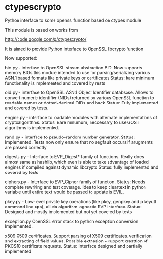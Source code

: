 ctypescrypto
============

Python interface to some openssl function based on ctypes module

This module is based on works from

http://code.google.com/p/ctypescrypto/

It is aimed to provide Python interface to OpenSSL libcrypto function

Now supported:

bio.py - interfase to OpenSSL stream abstraction BIO. Now supports
	memory BIOs this module intended to use for parsing/serializing
	various ASN.1 based formats like private keys or certificates
	Status: bare minimum functionality is implemented and covered by
	rests

oid.py - interface to OpenSSL ASN.1 Object Identifier databsase.
	Allows to convert numeric identifier (NIDs) returned by various
	OpenSSL function to readable names or dotted-decimal OIDs and back
	Status: Fully implemented and covered by tests.

engine.py - interface to loadable modules with alternate implementations
    of cryptoalgorithms.
	Status: Bare minumum, neccessary to use GOST algorithms is
	implemented.

rand.py - interface to pseudo-random number generator.
	Status: Implemented. Tests now only ensure that no segfault occurs
	if arugments are passed correctly

digests.py  - Interface  to EVP\_Digest\* family of functions. 
	Really does almost same as hashlib, which even is able to take
	advantage of loaded engines if compiled against dynamic libcrypto
	Status: fully implemented and covered by tests

ciphers.py - Interface to EVP\_Cipher family of function. 
	Status: Needs complete rewriting and test coverage. Idea to keep
	cleartext in python variable until entire text would be passed to
	update is EVIL.

pkey.py - Low-level private key operations (like pkey, genpkey and p
    keyutl command line ops), all via algorithm-agnostic EVP interface.
	Status: Designed and mostly implemented but not yet covered by tests

exception.py OpenSSL error stack to python exception conversion
	Implemented.

x509 X509 certificates. Support parsing of X509 certificates,
	verification and extracting of field values. Possible extnesion -
	support creattion of PKCS10 certificate requests.
	Status: Interface designed and partially implemented

